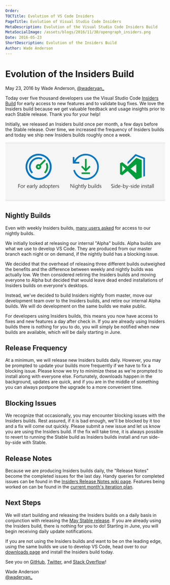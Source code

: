 ```yaml
---
Order:
TOCTitle: Evolution of VS Code Insiders
PageTitle: Evolution of Visual Studio Code Insiders
MetaDescription: Evolution of the Visual Studio Code Insiders Build
MetaSocialImage: /assets/blogs/2016/11/30/opengraph_insiders.png
Date: 2016-05-23
ShortDescription: Evolution of the Insiders Build
Author: Wade Anderson
---
```


# Evolution of the Insiders Build

May 23, 2016 by Wade Anderson, [@waderyan\_](https://twitter.com/waderyan_)

Today over five thousand developers use the Visual Studio Code
[Insiders Build](https://code.visualstudio.com/blogs/2016/02/01/introducing_insiders_build)
for early access to new features and to validate bug fixes. We love the Insiders
build because we get valuable feedback and usage insights prior to each Stable
release. Thank you for your help!

Initially, we released an Insiders build once per month, a few days before the
Stable release. Over time, we increased the frequency of Insiders builds and
today we ship new Insiders builds roughly once a week.

![value prop of insiders](value_props.svg)

## Nightly Builds

Even with weekly Insiders builds,
[many users asked](https://github.com/Microsoft/vscode/issues/5453) for access
to our nightly builds.

We initially looked at releasing our internal "Alpha" builds. Alpha builds are
what we use to develop VS Code. They are produced from our master branch each
night or on demand, if the nightly build has a blocking issue.

We decided that the overhead of releasing three different builds outweighed the
benefits and the difference between weekly and nightly builds was actually low.
We then considered retiring the Insiders builds and moving everyone to Alpha but
decided that would leave dead ended installations of Insiders builds on
everyone's desktops.

Instead, we've decided to build Insiders nightly from master, move our
development team over to the Insiders builds, and retire our internal Alpha
builds. We will do development on the same builds we make public.

For developers using Insiders builds, this means you now have access to fixes
and new features a day after check in. If you are already using Insiders builds
there is nothing for you to do, you will simply be notified when new builds are
available, which will be daily starting in June.

## Release Frequency

At a minimum, we will release new Insiders builds daily. However, you may be
prompted to update your builds more frequently if we have to fix a blocking
issue. Please know we try to minimize these as we're prompted to install along
with everyone else. Fortunately, downloads happen in the background, updates are
quick, and if you are in the middle of something you can always postpone the
upgrade to a more convenient time.

## Blocking Issues

We recognize that occasionally, you may encounter blocking issues with the
Insiders builds. Rest assured, if it is bad enough, we'll be blocked by it too
and a fix will come out quickly. Please submit a new issue and let us know you
are using the Insiders build. If the fix will take time, it is always possible
to revert to running the Stable build as Insiders builds install and run
side-by-side with Stable.

## Release Notes

Because we are producing Insiders builds daily, the "Release Notes" become the
completed issues for the last day. Handy queries for completed issues can be
found in the
[Insiders Release Notes wiki page](https://github.com/Microsoft/vscode/wiki/Insiders-Release-Notes).
Features being worked on can be found in the
[current month's iteration plan](https://github.com/Microsoft/vscode/issues?utf8=%E2%9C%93&q=is%3Aissue+label%3Aiteration-plan+).

## Next Steps

We will start building and releasing the Insiders builds on a daily basis in
conjunction with releasing the
[May Stable release](https://github.com/Microsoft/vscode/issues/6105). If you
are already using the Insiders build, there is nothing for you to do! Starting
in June, you will begin receiving daily update notifications.

If you are not using the Insiders builds and want to be on the leading edge,
using the same builds we use to develop VS Code, head over to our
[downloads page](/insiders) and install the Insiders build today.

See you on [GitHub](https://github.com/Microsoft/vscode),
[Twitter](https://go.microsoft.com/fwlink/?LinkID=533687), and
[Stack Overflow](https://stackoverflow.com/questions/tagged/vscode)!

Wade Anderson <br> [@waderyan\_](https://twitter.com/waderyan_)
